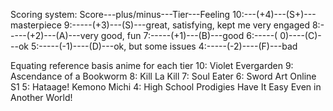 Scoring system:
Score---plus/minus---Tier---Feeling
10:---(+4)---(S+)---masterpiece
9:-----(+3)---(S)---great, satisfying, kept me very engaged
8:-----(+2)---(A)---very good, fun
7:-----(+1)---(B)---good
6:-----( 0)----(C)---ok
5:-----(-1)----(D)---ok, but some issues
4:-----(-2)----(F)---bad

Equating reference basis anime for each tier
10: Violet Evergarden 
9: Ascendance of a Bookworm
8: Kill La Kill
7: Soul Eater
6: Sword Art Online S1
5: Hataage! Kemono Michi
4: High School Prodigies Have It Easy Even in Another World!
